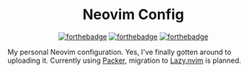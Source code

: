 <div align="center">

# Neovim Config

[![forthebadge](https://forthebadge.com/images/badges/ctrl-c-ctrl-v.svg)](https://forthebadge.com)
[![forthebadge](https://forthebadge.com/images/badges/0-percent-optimized.svg)](https://forthebadge.com)
[![forthebadge](https://forthebadge.com/images/badges/works-on-my-machine.svg)](https://forthebadge.com)

</div>

My personal Neovim configuration. Yes, I've finally gotten around to uploading it. Currently using [Packer](https://github.com/wbthomason/packer.nvim), migration to [Lazy.nvim](https://github.com/folke/lazy.nvim) is planned.
